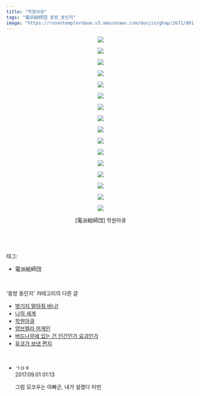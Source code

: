 ```yaml
---
title: "학원아큐"
tags: "電派絵師団 동방_동인지"
image: "https://rosentemplerdaum.s3.amazonaws.com/doujin/ghap/2671/001.jpg"
---
```

<div class="article">
<p style="text-align: center; clear: none; float: none;"><img src="{{ site.imgserver10 }}/ghap/2671/001.jpg"/></p>
<p style="text-align: center; clear: none; float: none;"><img src="{{ site.imgserver10 }}/ghap/2671/002.jpg"/></p>
<p style="text-align: center; clear: none; float: none;"><img src="{{ site.imgserver10 }}/ghap/2671/003.jpg"/></p>
<p style="text-align: center; clear: none; float: none;"><img src="{{ site.imgserver10 }}/ghap/2671/004.jpg"/></p>
<p style="text-align: center; clear: none; float: none;"><img src="{{ site.imgserver10 }}/ghap/2671/005.jpg"/></p>
<p style="text-align: center; clear: none; float: none;"><img src="{{ site.imgserver10 }}/ghap/2671/006.jpg"/></p>
<p style="text-align: center; clear: none; float: none;"><img src="{{ site.imgserver10 }}/ghap/2671/007.jpg"/></p>
<p style="text-align: center; clear: none; float: none;"><img src="{{ site.imgserver10 }}/ghap/2671/008.jpg"/></p>
<p style="text-align: center; clear: none; float: none;"><img src="{{ site.imgserver10 }}/ghap/2671/009.jpg"/></p>
<p style="text-align: center; clear: none; float: none;"><img src="{{ site.imgserver10 }}/ghap/2671/010.jpg"/></p>
<p style="text-align: center; clear: none; float: none;"><img src="{{ site.imgserver10 }}/ghap/2671/011.jpg"/></p>
<p style="text-align: center; clear: none; float: none;"><img src="{{ site.imgserver10 }}/ghap/2671/012.jpg"/></p>
<p style="text-align: center; clear: none; float: none;"><img src="{{ site.imgserver10 }}/ghap/2671/013.jpg"/></p>
<p style="text-align: center; clear: none; float: none;"><img src="{{ site.imgserver10 }}/ghap/2671/014.jpg"/></p>
<p style="text-align: center; clear: none; float: none;"><img src="{{ site.imgserver10 }}/ghap/2671/015.jpg"/></p>
<p style="text-align: center; clear: none; float: none;"><img src="{{ site.imgserver10 }}/ghap/2671/016.jpg"/></p>
<p style="text-align: center; clear: none; float: none;">[電派絵師団] 학원아큐</p>
<p><br/></p>
</div><br/>
<div class="tagTrail">
<p>태그: </p>
<ul>
<li>電派絵師団</li>
</ul>
</div><br/>
<div class="another">
<p>'동방 동인지' 카테고리의 다른 글</p>
<ul>
<li><a href="/ghap_2673">벗기지 말아줘 바니!</a></li>
<li><a href="/ghap_2672">나의 세계</a></li>
<li><a href="/ghap_2671">학원아큐</a></li>
<li><a href="/ghap_2670">엄브렐라 어게인</a></li>
<li><a href="/ghap_2669">버드나무에 있는 건 인간인가 요괴인가</a></li>
<li><a href="/ghap_2668">유코가 보낸 편지</a></li>
</ul>
</div><br/>
<div class="cb_module cb_fluid">
<div class="cb_wrt cb_profile">
<div class="comment">
<ul>
<li class="cb_thumb_off" id="comment15073360">
<div class="cb_comment_area">
<div class="cb_info_area">
<div class="cb_section">
<span class="cb_nick_name">ㄱㅁㅎ</span>
</div>
<div class="cb_section">
<span class="cb_date">2017.09.01 01:13 </span>
</div>
</div>
<div class="cb_dsc_comment">
<p class="cb_dsc">
											그럼 모코우는 아빠군, 내가 설렜다 미띤
										</p>
</div>
</div></li>
</ul>
</div>
</div><!-- commentList close -->
</div><br/>
